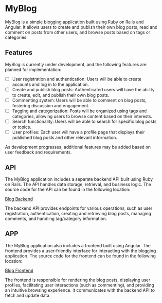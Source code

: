 # MyBlog

MyBlog is a simple blogging application built using Ruby on Rails and Angular. It allows users to create and publish their own blog posts, read and comment on posts from other users, and browse posts based on tags or categories.

## Features
MyBlog is currently under development, and the following features are planned for implementation:

- [ ] User registration and authentication: Users will be able to create accounts and log in to the application.
- [ ] Create and publish blog posts: Authenticated users will have the ability to create, edit, and publish their own blog posts.
- [ ] Commenting system: Users will be able to comment on blog posts, fostering discussion and engagement.
- [ ] Tagging and categorization: Posts will be organized using tags and categories, allowing users to browse content based on their interests.
- [ ] Search functionality: Users will be able to search for specific blog posts or topics.
- [ ] User profiles: Each user will have a profile page that displays their published blog posts and other relevant information.

As development progresses, additional features may be added based on user feedback and requirements.

## API

The MyBlog application includes a separate backend API built using Ruby on Rails. The API handles data storage, retrieval, and business logic. The source code for the API can be found in the following location:

[Blog Backend](/blog-api/)

The backend API provides endpoints for various operations, such as user registration, authentication, creating and retrieving blog posts, managing comments, and handling tag/category information.

## APP

The MyBlog application also includes a frontend built using Angular. The frontend provides a user-friendly interface for interacting with the blogging application. The source code for the frontend can be found in the following location:

[Blog Frontend](/blog-app/)

The frontend is responsible for rendering the blog posts, displaying user profiles, facilitating user interactions (such as commenting), and providing an intuitive browsing experience. It communicates with the backend API to fetch and update data.